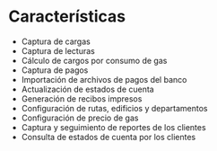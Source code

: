 # Características

* Captura de cargas
* Captura de lecturas
* Cálculo de cargos por consumo de gas
* Captura de pagos
* Importación de archivos de pagos del banco
* Actualización de estados de cuenta
* Generación de recibos impresos
* Configuración de rutas, edificios y departamentos
* Configuración de precio de gas
* Captura y seguimiento de reportes de los clientes
* Consulta de estados de cuenta por los clientes





